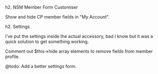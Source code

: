 h2. NSM Member Form Customiser

Show and hide CP member fields in "My Account".

h2. Settings

I've put the settings inside the actual accessory, bad I know but it was a quick solution to get something working.

Comment out $this->hide array elements to remove fields from member profile.

@todo: Add a better settings form.